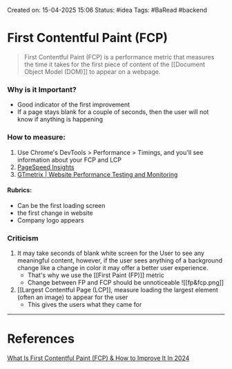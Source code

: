 Created on: 15-04-2025 15:06
Status: #idea
Tags: #BaRead #backend 
# First Contentful Paint (FCP)
>First Contentful Paint (FCP) is a performance metric that measures the time it takes for the first piece of content of the [[Document Object Model (DOM)]] to appear on a webpage.

### Why is it Important?
- Good indicator of the first improvement
- If a page stays blank for a couple of seconds, then the user will not know if anything is happening
### How to measure:
1. Use Chrome's DevTools \> Performance \> Timings, and you'll see information about your FCP and LCP
2. [PageSpeed Insights](https://pagespeed.web.dev/?utm_source=psi&utm_medium=redirect)
3. [GTmetrix | Website Performance Testing and Monitoring](https://gtmetrix.com/)
#### Rubrics:
- Can be the first loading screen
- the first change in website
- Company logo appears
### Criticism 
 1. It may take seconds of blank white screen for the User to see any meaningful content, however, if the user sees anything of a background change like a change in color it may offer  a better user experience.
	- That's why we use the [[First Paint (FP)]] metric
	- Change between FP and FCP should be unnoticeable
![[fp&fcp.png]]
2. [[Largest Contentful Page (LCP]], measure loading the largest element (often an image) to appear for the user
	- This gives the users what they came for
-----------------
# References
[What Is First Contentful Paint (FCP) & How to Improve It In 2024](https://nitropack.io/blog/post/first-contentful-paint-fcp#:~:text=TL%3BDR%3A%20First%20Contentful%20Paint,browser%20caching%2C%20and%20compress%20images.)